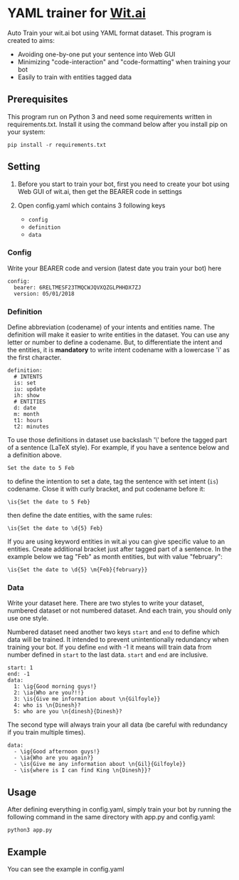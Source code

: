 # YAML trainer for [Wit.ai](https://wit.ai)

Auto Train your wit.ai bot using YAML format dataset. This program is created to aims:
- Avoiding one-by-one put your sentence into Web GUI
- Minimizing "code-interaction" and "code-formatting" when training your bot
- Easily to train with entities tagged data

## Prerequisites

This program run on Python 3 and need some requirements written in requirements.txt. Install it using the command below after you install pip on your system:

```
pip install -r requirements.txt
```

## Setting

1. Before you start to train your bot, first you need to create your bot using Web GUI of wit.ai, then get the BEARER code in settings
2. Open config.yaml which contains 3 following keys

   - `config`
   - `definition`
   - `data`

### Config

Write your BEARER code and version (latest date you train your bot) here

```
config:
  bearer: 6RELTMESF23TMQCWJQVXQZGLPHHDX7ZJ
  version: 05/01/2018
```

### Definition

Define abbreviation (codename) of your intents and entities name. The definition will make it easier to write entities in the dataset. You can use any letter or number to define a codename. But, to differentiate the intent and the entities, it is **mandatory** to write intent codename with a lowercase 'i' as the first character.

```
definition:
  # INTENTS
  is: set
  iu: update
  ih: show
  # ENTITIES
  d: date
  m: month
  t1: hours
  t2: minutes
```
To use those definitions in dataset use backslash '\\' before the tagged part of a sentence (LaTeX style). For example, if you have a sentence below and a definition above. 

```
Set the date to 5 Feb
```

to define the intention to set a date, tag the sentence with set intent (`is`) codename. Close it with curly bracket, and put codename before it:

```
\is{Set the date to 5 Feb}
```

then define the date entities, with the same rules:

```
\is{Set the date to \d{5} Feb}
```
If you are using keyword entities in wit.ai you can give specific value to an entities. Create additional bracket just after tagged part of a sentence. In the example below we tag "Feb" as month entities, but with value "february":

```
\is{Set the date to \d{5} \m{Feb}{february}}
```

### Data

Write your dataset here. There are two styles to write your dataset, numbered dataset or not numbered dataset. And each train, you should only use one style.

Numbered dataset need another two keys `start` and `end` to define which data will be trained. It intended to prevent unintentionally redundancy when training your bot. If you define `end` with -1 it means will train data from number defined in `start` to the last data. `start` and `end` are inclusive.

```
start: 1
end: -1
data:
  1: \ig{Good morning guys!}
  2: \ia{Who are you?!!}
  3: \is{Give me information about \n{Gilfoyle}}
  4: who is \n{Dinesh}?
  5: who are you \n{dinesh}{Dinesh}?
```

The second type will always train your all data (be careful with redundancy if you train multiple times).

```
data:
  - \ig{Good afternoon guys!}
  - \ia{Who are you again?}
  - \is{Give me any information about \n{Gil}{Gilfoyle}}
  - \is{where is I can find King \n{Dinesh}}?
```

## Usage

After defining everything in config.yaml, simply train your bot by running the following command in the same directory with app.py and config.yaml:

```
python3 app.py
```

## Example

You can see the example in config.yaml
